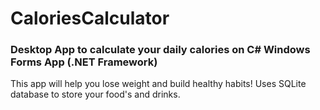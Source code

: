 # CaloriesCalculator
### Desktop App to calculate your daily calories on C# Windows Forms App (.NET Framework)


This app will help you lose weight and build healthy habits! Uses SQLite database to store your food's and drinks.
